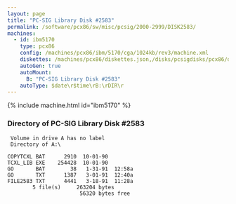 ```yaml
---
layout: page
title: "PC-SIG Library Disk #2583"
permalink: /software/pcx86/sw/misc/pcsig/2000-2999/DISK2583/
machines:
  - id: ibm5170
    type: pcx86
    config: /machines/pcx86/ibm/5170/cga/1024kb/rev3/machine.xml
    diskettes: /machines/pcx86/diskettes.json,/disks/pcsigdisks/pcx86/diskettes.json
    autoGen: true
    autoMount:
      B: "PC-SIG Library Disk #2583"
    autoType: $date\r$time\rB:\rDIR\r
---
```


{% include machine.html id="ibm5170" %}

### Directory of PC-SIG Library Disk #2583

     Volume in drive A has no label
     Directory of A:\

    COPYTCXL BAT      2910  10-01-90
    TCXL_LIB EXE    254428  10-01-90
    GO       BAT        38   1-31-91  12:58a
    GO       TXT      1387   3-01-91  12:40a
    FILE2583 TXT      4441   3-18-91  11:28a
            5 file(s)     263204 bytes
                           56320 bytes free
